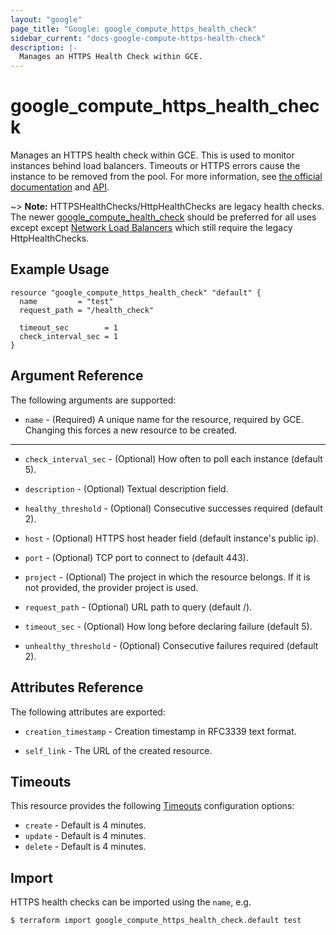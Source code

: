 ```yaml
---
layout: "google"
page_title: "Google: google_compute_https_health_check"
sidebar_current: "docs-google-compute-https-health-check"
description: |-
  Manages an HTTPS Health Check within GCE.
---
```


# google\_compute\_https\_health\_check

Manages an HTTPS health check within GCE. This is used to monitor instances
behind load balancers. Timeouts or HTTPS errors cause the instance to be
removed from the pool. For more information, see [the official
documentation](https://cloud.google.com/compute/docs/load-balancing/health-checks#legacy_health_checks)
and
[API](https://cloud.google.com/compute/docs/reference/latest/httpsHealthChecks).

~> **Note:** HTTPSHealthChecks/HttpHealthChecks are legacy health checks. The newer [google_compute_health_check](/docs/providers/google/r/compute_health_check.html) should be preferred for all uses except except [Network Load Balancers](https://cloud.google.com/compute/docs/load-balancing/network/) which still require the legacy HttpHealthChecks.

## Example Usage

```hcl
resource "google_compute_https_health_check" "default" {
  name         = "test"
  request_path = "/health_check"

  timeout_sec        = 1
  check_interval_sec = 1
}
```

## Argument Reference

The following arguments are supported:

* `name` - (Required) A unique name for the resource, required by GCE. Changing
    this forces a new resource to be created.

- - -

* `check_interval_sec` - (Optional) How often to poll each instance (default 5).

* `description` - (Optional) Textual description field.

* `healthy_threshold` - (Optional) Consecutive successes required (default 2).

* `host` - (Optional) HTTPS host header field (default instance's public ip).

* `port` - (Optional) TCP port to connect to (default 443).

* `project` - (Optional) The project in which the resource belongs. If it
    is not provided, the provider project is used.

* `request_path` - (Optional) URL path to query (default /).

* `timeout_sec` - (Optional) How long before declaring failure (default 5).

* `unhealthy_threshold` - (Optional) Consecutive failures required (default 2).


## Attributes Reference

The following attributes are exported:

* `creation_timestamp` - Creation timestamp in RFC3339 text format.

* `self_link` - The URL of the created resource.

## Timeouts

This resource provides the following
[Timeouts](/docs/configuration/resources.html#timeouts) configuration options:

- `create` - Default is 4 minutes.
- `update` - Default is 4 minutes.
- `delete` - Default is 4 minutes.

## Import

HTTPS health checks can be imported using the `name`, e.g.

```
$ terraform import google_compute_https_health_check.default test
```

